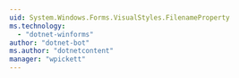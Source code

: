 ```yaml
---
uid: System.Windows.Forms.VisualStyles.FilenameProperty
ms.technology: 
  - "dotnet-winforms"
author: "dotnet-bot"
ms.author: "dotnetcontent"
manager: "wpickett"
---
```

